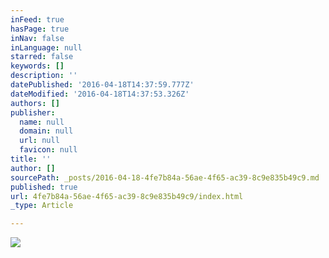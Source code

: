```yaml
---
inFeed: true
hasPage: true
inNav: false
inLanguage: null
starred: false
keywords: []
description: ''
datePublished: '2016-04-18T14:37:59.777Z'
dateModified: '2016-04-18T14:37:53.326Z'
authors: []
publisher:
  name: null
  domain: null
  url: null
  favicon: null
title: ''
author: []
sourcePath: _posts/2016-04-18-4fe7b84a-56ae-4f65-ac39-8c9e835b49c9.md
published: true
url: 4fe7b84a-56ae-4f65-ac39-8c9e835b49c9/index.html
_type: Article

---
```

![](https://the-grid-user-content.s3-us-west-2.amazonaws.com/5abc84ff-2daf-437e-a600-0017414cc534.jpg)